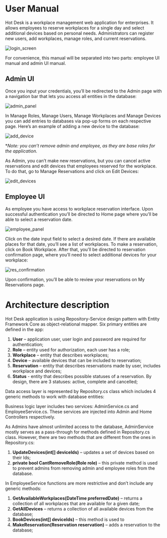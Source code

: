 # User Manual
Hot Desk is a workplace management web application for enterprises. It allows employees to reserve workplaces for a single day and select additional devices based on personal needs. Administrators can register new users, add workplaces, manage roles, and current reservations.

![login_screen](https://i.imgur.com/Bh3uzrj.jpg)

For convenience, this manual will be separated into two parts: employee UI manual and admin UI manual.

## Admin UI

Once you input your credentials, you’ll be redirected to the Admin page with a navigation bar that lets you access all entities in the database:

![admin_panel](https://i.imgur.com/Upu2bCO.jpg)

In Manage Roles, Manage Users, Manage Workplaces and Manage Devices you can add entries to databases via pop-up forms on each respective page. Here’s an example of adding a new device to the database:

![add_device](https://media.giphy.com/media/ttEIxD6Jb5uRGTxz4P/giphy.gif)

**Note: you can’t remove admin and employee, as they are base roles for the application.*

As Admin, you can’t make new reservations, but you can cancel active reservations and edit devices that employees reserved for the workplace. To do that, go to Manage Reservations and click on Edit Devices:

![edit_devices](https://media.giphy.com/media/SdM4NEckRdppNtSjZR/giphy.gif)

## Employee UI

As employee you have access to workplace reservation interface. Upon successful authentication you’ll be directed to Home page where you’ll be able to select a reservation date.

![employee_panel](https://i.imgur.com/sL6sRMk.jpg)

Click on the date input field to select a desired date. If there are available places for that date, you’ll see a list of workplaces. To make a reservation, click on Book Workplace. After that, you’ll be directed to reservation confirmation page, where you’ll need to select additional devices for your workplace:

![res_confirmation](https://i.imgur.com/R4ckxj0.jpg)

Upon confirmation, you’ll be able to review your reservations on My Reservations page.

# Architecture description

Hot Desk application is using Repository-Service design pattern with Entity Framework Core as object-relational mapper. Six primary entities are defined in the app:

1)	**User** – application user, user login and password are required for authentication;
2)	**Role** – entity used for authorization, each user has a role;
3)	**Workplace** – entity that describes workplaces;
4)	**Device** – available devices that can be included to reservation;
5)	**Reservation** – entity that describes reservations made by user, includes workplace and devices;
6)  **Status** - entity that describes possible statuses of a reservation. By design, there are 3 statuses: active, complete and cancelled;

Data access layer is represented by Repository.cs class which includes 4 generic methods to work with database entities:

Business logic layer includes two services: AdminService.cs and EmployeeService.cs. These services are injected into Admin and Home Controllers respectively.

As Admins have almost unlimited access to the database, AdminService mostly serves as a pass-through for methods defined in Repository.cs class. However, there are two methods that are different from the ones in Repository.cs:

1)	**UpdateDevices(int[] deviceIds)** – updates a set of devices based on their Ids;
2)	**private bool CantRemoveRole(Role role)** – this private method is used to prevent admins from removing admin and employee roles from the database.

In EmployeeService functions are more restrictive and don’t include any generic methods:

1)	**GetAvailableWorkplaces(DateTime preferredDate)** – returns a collection of all workplaces that are available for a given date;
2)	**GetAllDevices** – returns a collection of all available devices from the database;
3)	**BookDevices(int[] deviceIds)** – this method is used to 
4)	**MakeReservation(Reservation reservation)** – adds a reservation to the database;
